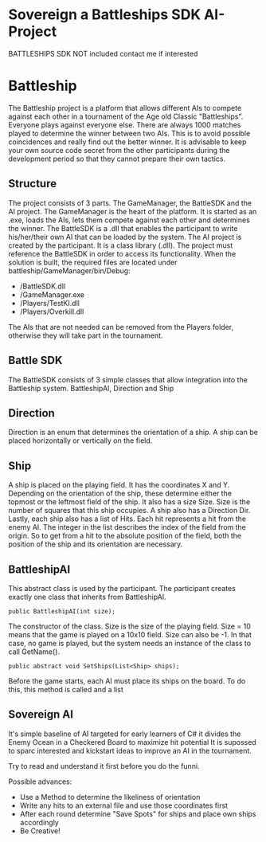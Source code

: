 # Sovereign a Battleships SDK AI-Project

BATTLESHIPS SDK NOT included contact me if interested

# Battleship

The Battleship project is a platform that allows different AIs to compete against each other in a tournament of the Age old Classic "Battleships". Everyone plays against everyone else. There are always 1000 matches played to determine the winner between two AIs. This is to avoid possible coincidences and really find out the better winner.
It is advisable to keep your own source code secret from the other participants during the development period so that they cannot prepare their own tactics.

## Structure

The project consists of 3 parts. The GameManager, the BattleSDK and the AI project.
The GameManager is the heart of the platform. It is started as an .exe, loads the AIs, lets them compete against each other and determines the winner.
The BattleSDK is a .dll that enables the participant to write his/her/their own AI that can be loaded by the system. 
The AI project is created by the participant. It is a class library (.dll). The project must reference the BattleSDK in order to access its functionality.
When the solution is built, the required files are located under battleship/GameManager/bin/Debug:

* /BattleSDK.dll
* /GameManager.exe
* /Players/TestKI.dll
* /Players/Overkill.dll

The AIs that are not needed can be removed from the Players folder, otherwise they will take part in the tournament.

## Battle SDK

The BattleSDK consists of 3 simple classes that allow integration into the Battleship system. BattleshipAI, Direction and Ship

## Direction

Direction is an enum that determines the orientation of a ship. A ship can be placed horizontally or vertically on the field.

## Ship

A ship is placed on the playing field.
It has the coordinates X and Y. Depending on the orientation of the ship, these determine either the topmost or the leftmost field of the ship.
It also has a size Size. Size is the number of squares that this ship occupies. 
A ship also has a Direction Dir.
Lastly, each ship also has a list of Hits. Each hit represents a hit from the enemy AI. The integer in the list describes the index of the field from the origin. So to get from a hit to the absolute position of the field, both the position of the ship and its orientation are necessary.

## BattleshipAI

This abstract class is used by the participant. The participant creates exactly one class that inherits from BattleshipAI.

`public BattleshipAI(int size);`

The constructor of the class. Size is the size of the playing field. Size = 10 means that the game is played on a 10x10 field.
Size can also be -1. In that case, no game is played, but the system needs an instance of the class to call GetName().

`public abstract void SetShips(List<Ship> ships);`

Before the game starts, each AI must place its ships on the board. To do this, this method is called and a list 

## Sovereign AI

It's simple baseline of AI targeted for early learners of C# it divides the Enemy Ocean in a Checkered Board to maximize hit potential
It is supossed to sparc interested and kickstart ideas to improve an AI in the tournament.

Try to read and understand it first before you do the funni.

Possible advances:
* Use a Method to determine the likeliness of orientation
* Write any hits to an external file and use those coordinates first
* After each round determine "Save Spots" for ships and place own ships accordingly
* Be Creative!

